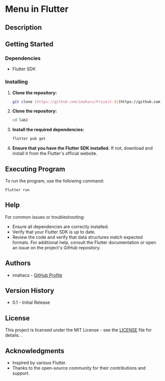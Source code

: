 
# Menu in Flutter

## Description


## Getting Started

### Dependencies
- Flutter SDK

### Installing
1. **Clone the repository:**
   ```bash
   git clone [https://github.com/imahacs/Project-3](https://github.com/imahacs/Restaurant-Menu-app)
   ```
2. **Clone the repository:**
    ```bash
    cd lab2
     ```
3. **Install the required dependencies:**
    ```bash
    flutter pub get
    ```
4. **Ensure that you have the Flutter SDK installed.** If not, download and install it from the Flutter's official website.

## Executing Program
To run the program, use the following command:

    Flutter run

## Help
For common issues or troubleshooting:

- Ensure all dependencies are correctly installed.
- Verify that your Flutter SDK is up to date.
- Review the code and verify that data structures match expected formats.
For additional help, consult the Flutter documentation or open an issue on the project's GitHub repository.





## Authors
- imahacs - [GitHub Profile](https://github.com/imahacs)

## Version History
- 0.1 - Initial Release

## License
This project is licensed under the MIT License - see the [LICENSE](LICENSE.md) file for details.
.

## Acknowledgments
- Inspired by various Flutter.
- Thanks to the open-source community for their contributions and support.
